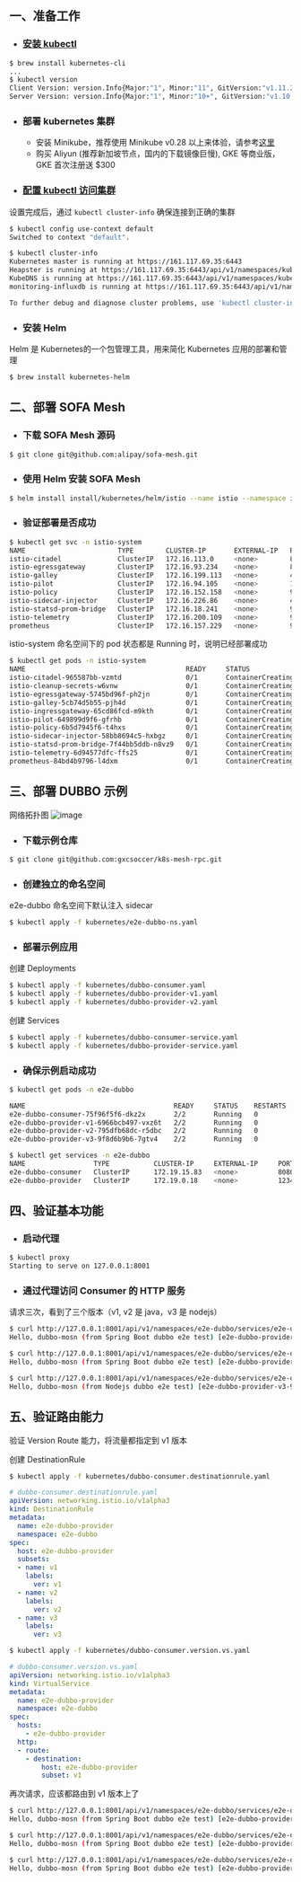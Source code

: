 ## 一、准备工作

- ### [安装 kubectl](https://kubernetes.io/docs/tasks/tools/install-kubectl/#install-kubectl)

```bash
$ brew install kubernetes-cli
...
$ kubectl version
Client Version: version.Info{Major:"1", Minor:"11", GitVersion:"v1.11.2", GitCommit:"bb9ffb1654d4a729bb4cec18ff088eacc153c239", GitTreeState:"clean", BuildDate:"2018-08-08T16:31:10Z", GoVersion:"go1.10.3", Compiler:"gc", Platform:"darwin/amd64"}
Server Version: version.Info{Major:"1", Minor:"10+", GitVersion:"v1.10.1-25+cbc1f79f9924ea", GitCommit:"cbc1f79f9924ea45ae0618a3544986226abb8469", GitTreeState:"clean", BuildDate:"2018-05-07T11:43:18Z", GoVersion:"go1.9.3", Compiler:"gc", Platform:"linux/amd64"}
```

- ### 部署 kubernetes 集群
  - 安装 Minikube，推荐使用 Minikube v0.28 以上来体验，请参考[这里]( https://github.com/kubernetes/minikube)
  - 购买 Aliyun (推荐新加坡节点，国内的下载镜像巨慢), GKE 等商业版，GKE 首次注册送 $300

- ### [配置 kubectl 访问集群](https://kubernetes.io/cn/docs/tasks/access-application-cluster/configure-access-multiple-clusters/)

设置完成后，通过 `kubectl cluster-info` 确保连接到正确的集群
```bash
$ kubectl config use-context default
Switched to context "default".

$ kubectl cluster-info
Kubernetes master is running at https://161.117.69.35:6443
Heapster is running at https://161.117.69.35:6443/api/v1/namespaces/kube-system/services/heapster/proxy
KubeDNS is running at https://161.117.69.35:6443/api/v1/namespaces/kube-system/services/kube-dns:dns/proxy
monitoring-influxdb is running at https://161.117.69.35:6443/api/v1/namespaces/kube-system/services/monitoring-influxdb/proxy

To further debug and diagnose cluster problems, use 'kubectl cluster-info dump'.
```

- ### 安装 Helm

Helm 是 Kubernetes的一个包管理工具，用来简化 Kubernetes 应用的部署和管理
```bash
$ brew install kubernetes-helm
```

## 二、部署 SOFA Mesh

- ### 下载 SOFA Mesh 源码

```bash
$ git clone git@github.com:alipay/sofa-mesh.git
```

- ### 使用 Helm 安装 SOFA Mesh

```bash
$ helm install install/kubernetes/helm/istio --name istio --namespace istio-system
```

- ### 验证部署是否成功

```bash
$ kubectl get svc -n istio-system
NAME                       TYPE        CLUSTER-IP       EXTERNAL-IP   PORT(S)                                 AGE
istio-citadel              ClusterIP   172.16.113.0     <none>        8060/TCP,9093/TCP                       2m
istio-egressgateway        ClusterIP   172.16.93.234    <none>        80/TCP,443/TCP                          2m
istio-galley               ClusterIP   172.16.199.113   <none>        443/TCP,9093/TCP                        2m
istio-pilot                ClusterIP   172.16.94.105    <none>        15010/TCP,15011/TCP,8080/TCP,9093/TCP   2m
istio-policy               ClusterIP   172.16.152.158   <none>        9091/TCP,15004/TCP,9093/TCP             2m
istio-sidecar-injector     ClusterIP   172.16.226.86    <none>        443/TCP                                 2m
istio-statsd-prom-bridge   ClusterIP   172.16.18.241    <none>        9102/TCP,9125/UDP                       2m
istio-telemetry            ClusterIP   172.16.200.109   <none>        9091/TCP,15004/TCP,9093/TCP,42422/TCP   2m
prometheus                 ClusterIP   172.16.157.229   <none>        9090/TCP                                2m
```

istio-system 命名空间下的 pod 状态都是 Running 时，说明已经部署成功

```bash
$ kubectl get pods -n istio-system
NAME                                        READY     STATUS              RESTARTS   AGE
istio-citadel-965587bb-vzmtd                0/1       ContainerCreating   0          2m
istio-cleanup-secrets-w6vnw                 0/1       ContainerCreating   0          2m
istio-egressgateway-5745bd96f-ph2jn         0/1       ContainerCreating   0          2m
istio-galley-5cb74d5b55-pjh4d               0/1       ContainerCreating   0          2m
istio-ingressgateway-65cd86fcd-m9kth        0/1       ContainerCreating   0          2m
istio-pilot-649899d9f6-gfrhb                0/1       ContainerCreating   0          2m
istio-policy-6b5d7945f6-t4hxs               0/1       ContainerCreating   0          2m
istio-sidecar-injector-58bb8694c5-hxbgz     0/1       ContainerCreating   0          2m
istio-statsd-prom-bridge-7f44bb5ddb-n8vz9   0/1       ContainerCreating   0          2m
istio-telemetry-6d94577dfc-ffs25            0/1       ContainerCreating   0          2m
prometheus-84bd4b9796-l4dxm                 0/1       ContainerCreating   0          2m
```

## 三、部署 DUBBO 示例

网络拓扑图
![image](https://user-images.githubusercontent.com/1207064/45411063-dbe6df80-b6a5-11e8-9b31-e2183f04bf6d.png)



- ### 下载示例仓库

```bash
$ git clone git@github.com:gxcsoccer/k8s-mesh-rpc.git
```

- ### 创建独立的命名空间

e2e-dubbo 命名空间下默认注入 sidecar

```bash
$ kubectl apply -f kubernetes/e2e-dubbo-ns.yaml
```

- ### 部署示例应用

创建 Deployments
```bash
$ kubectl apply -f kubernetes/dubbo-consumer.yaml
$ kubectl apply -f kubernetes/dubbo-provider-v1.yaml
$ kubectl apply -f kubernetes/dubbo-provider-v2.yaml
```

创建 Services
```bash
$ kubectl apply -f kubernetes/dubbo-consumer-service.yaml
$ kubectl apply -f kubernetes/dubbo-provider-service.yaml
```

- ### 确保示例启动成功

```bash
$ kubectl get pods -n e2e-dubbo

NAME                                     READY     STATUS    RESTARTS   AGE
e2e-dubbo-consumer-75f96f5f6-dkz2x       2/2       Running   0          13m
e2e-dubbo-provider-v1-6966bcb497-vxz6t   2/2       Running   0          3h
e2e-dubbo-provider-v2-795dfb68dc-r5dbc   2/2       Running   0          3h
e2e-dubbo-provider-v3-9f8d6b9b6-7gtv4    2/2       Running   0          38m
```

```bash
$ kubectl get services -n e2e-dubbo
NAME                 TYPE           CLUSTER-IP     EXTERNAL-IP     PORT(S)           AGE
e2e-dubbo-consumer   ClusterIP      172.19.15.83   <none>          8080/TCP          3h
e2e-dubbo-provider   ClusterIP      172.19.0.18    <none>          12345/TCP         3h
```

## 四、验证基本功能

- ### 启动代理

```bash
$ kubectl proxy
Starting to serve on 127.0.0.1:8001
```

- ### 通过代理访问 Consumer 的 HTTP 服务

请求三次，看到了三个版本（v1, v2 是 java，v3 是 nodejs）
```bash
$ curl http://127.0.0.1:8001/api/v1/namespaces/e2e-dubbo/services/e2e-dubbo-consumer:8080/proxy/sayHello?name=dubbo-mosn
Hello, dubbo-mosn (from Spring Boot dubbo e2e test) [e2e-dubbo-provider-v1-6966bcb497-vxz6t/172.16.1.150]%

$ curl http://127.0.0.1:8001/api/v1/namespaces/e2e-dubbo/services/e2e-dubbo-consumer:8080/proxy/sayHello\?name\=dubbo-mosn
Hello, dubbo-mosn (from Spring Boot dubbo e2e test) [e2e-dubbo-provider-v2-795dfb68dc-r5dbc/172.16.1.151]%

$ curl http://127.0.0.1:8001/api/v1/namespaces/e2e-dubbo/services/e2e-dubbo-consumer:8080/proxy/sayHello?name=dubbo-mosn
Hello, dubbo-mosn (from Nodejs dubbo e2e test) [e2e-dubbo-provider-v3-9f8d6b9b6-7gtv4/172.16.1.152]%
```

## 五、验证路由能力

验证 Version Route 能力，将流量都指定到 v1 版本

创建 DestinationRule
```bash
$ kubectl apply -f kubernetes/dubbo-consumer.destinationrule.yaml
```
```yaml
# dubbo-consumer.destinationrule.yaml
apiVersion: networking.istio.io/v1alpha3
kind: DestinationRule
metadata:
  name: e2e-dubbo-provider
  namespace: e2e-dubbo
spec:
  host: e2e-dubbo-provider
  subsets:
  - name: v1
    labels:
      ver: v1
  - name: v2
    labels:
      ver: v2
  - name: v3
    labels:
      ver: v3
```

```bash
$ kubectl apply -f kubernetes/dubbo-consumer.version.vs.yaml
```

```yaml
# dubbo-consumer.version.vs.yaml
apiVersion: networking.istio.io/v1alpha3
kind: VirtualService
metadata:
  name: e2e-dubbo-provider
  namespace: e2e-dubbo
spec:
  hosts:
    - e2e-dubbo-provider
  http:
  - route:
    - destination:
        host: e2e-dubbo-provider
        subset: v1
```

再次请求，应该都路由到 v1 版本上了

```bash
$ curl http://127.0.0.1:8001/api/v1/namespaces/e2e-dubbo/services/e2e-dubbo-consumer:8080/proxy/sayHello?name=dubbo-mosn
Hello, dubbo-mosn (from Spring Boot dubbo e2e test) [e2e-dubbo-provider-v1-6966bcb497-vxz6t/172.16.1.150]%

$ curl http://127.0.0.1:8001/api/v1/namespaces/e2e-dubbo/services/e2e-dubbo-consumer:8080/proxy/sayHello?name=dubbo-mosn
Hello, dubbo-mosn (from Spring Boot dubbo e2e test) [e2e-dubbo-provider-v1-6966bcb497-vxz6t/172.16.1.150]%

$ curl http://127.0.0.1:8001/api/v1/namespaces/e2e-dubbo/services/e2e-dubbo-consumer:8080/proxy/sayHello?name=dubbo-mosn
Hello, dubbo-mosn (from Spring Boot dubbo e2e test) [e2e-dubbo-provider-v1-6966bcb497-vxz6t/172.16.1.150]%
```
